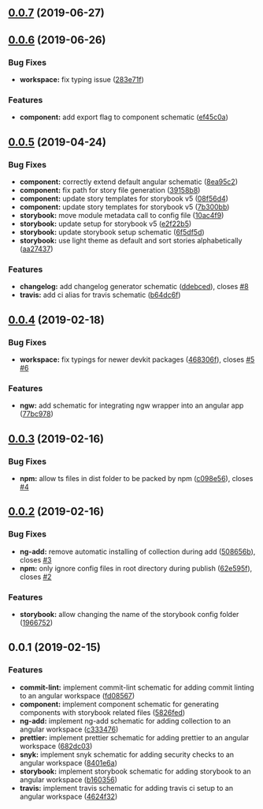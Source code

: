 ## [0.0.7](https://github.com/pascaliske/schematics/compare/v0.0.6...v0.0.7) (2019-06-27)



## [0.0.6](https://github.com/pascaliske/schematics/compare/v0.0.5...v0.0.6) (2019-06-26)


### Bug Fixes

* **workspace:** fix typing issue ([283e71f](https://github.com/pascaliske/schematics/commit/283e71f))


### Features

* **component:** add export flag to component schematic ([ef45c0a](https://github.com/pascaliske/schematics/commit/ef45c0a))



## [0.0.5](https://github.com/pascaliske/schematics/compare/v0.0.4...v0.0.5) (2019-04-24)


### Bug Fixes

* **component:** correctly extend default angular schematic ([8ea95c2](https://github.com/pascaliske/schematics/commit/8ea95c2))
* **component:** fix path for story file generation ([39158b8](https://github.com/pascaliske/schematics/commit/39158b8))
* **component:** update story templates for storybook v5 ([08f56d4](https://github.com/pascaliske/schematics/commit/08f56d4))
* **component:** update story templates for storybook v5 ([7b300bb](https://github.com/pascaliske/schematics/commit/7b300bb))
* **storybook:** move module metadata call to config file ([10ac4f9](https://github.com/pascaliske/schematics/commit/10ac4f9))
* **storybook:** update setup for storybook v5 ([e2f22b5](https://github.com/pascaliske/schematics/commit/e2f22b5))
* **storybook:** update storybook setup schematic ([6f5df5d](https://github.com/pascaliske/schematics/commit/6f5df5d))
* **storybook:** use light theme as default and sort stories alphabetically ([aa27437](https://github.com/pascaliske/schematics/commit/aa27437))


### Features

* **changelog:** add changelog generator schematic ([ddebced](https://github.com/pascaliske/schematics/commit/ddebced)), closes [#8](https://github.com/pascaliske/schematics/issues/8)
* **travis:** add ci alias for travis schematic ([b64dc6f](https://github.com/pascaliske/schematics/commit/b64dc6f))



## [0.0.4](https://github.com/pascaliske/schematics/compare/v0.0.3...v0.0.4) (2019-02-18)


### Bug Fixes

* **workspace:** fix typings for newer devkit packages ([468306f](https://github.com/pascaliske/schematics/commit/468306f)), closes [#5](https://github.com/pascaliske/schematics/issues/5) [#6](https://github.com/pascaliske/schematics/issues/6)


### Features

* **ngw:** add schematic for integrating ngw wrapper into an angular app ([77bc978](https://github.com/pascaliske/schematics/commit/77bc978))



## [0.0.3](https://github.com/pascaliske/schematics/compare/v0.0.2...v0.0.3) (2019-02-16)


### Bug Fixes

* **npm:** allow ts files in dist folder to be packed by npm ([c098e56](https://github.com/pascaliske/schematics/commit/c098e56)), closes [#4](https://github.com/pascaliske/schematics/issues/4)



## [0.0.2](https://github.com/pascaliske/schematics/compare/v0.0.1...v0.0.2) (2019-02-16)


### Bug Fixes

* **ng-add:** remove automatic installing of collection during add ([508656b](https://github.com/pascaliske/schematics/commit/508656b)), closes [#3](https://github.com/pascaliske/schematics/issues/3)
* **npm:** only ignore config files in root directory during publish ([62e595f](https://github.com/pascaliske/schematics/commit/62e595f)), closes [#2](https://github.com/pascaliske/schematics/issues/2)


### Features

* **storybook:** allow changing the name of the storybook config folder ([1966752](https://github.com/pascaliske/schematics/commit/1966752))



## 0.0.1 (2019-02-15)


### Features

* **commit-lint:** implement commit-lint schematic for adding commit linting to an angular workspace ([fd08567](https://github.com/pascaliske/schematics/commit/fd08567))
* **component:** implement component schematic for generating components with storybook related files ([5826fed](https://github.com/pascaliske/schematics/commit/5826fed))
* **ng-add:** implement ng-add schematic for adding collection to an angular workspace ([c333476](https://github.com/pascaliske/schematics/commit/c333476))
* **prettier:** implement prettier schematic for adding prettier to an angular workspace ([682dc03](https://github.com/pascaliske/schematics/commit/682dc03))
* **snyk:** implement snyk schematic for adding security checks to an angular workspace ([8401e6a](https://github.com/pascaliske/schematics/commit/8401e6a))
* **storybook:** implement storybook schematic for adding storybook to an angular workspace ([b160356](https://github.com/pascaliske/schematics/commit/b160356))
* **travis:** implement travis schematic for adding travis ci setup to an angular workspace ([4624f32](https://github.com/pascaliske/schematics/commit/4624f32))




